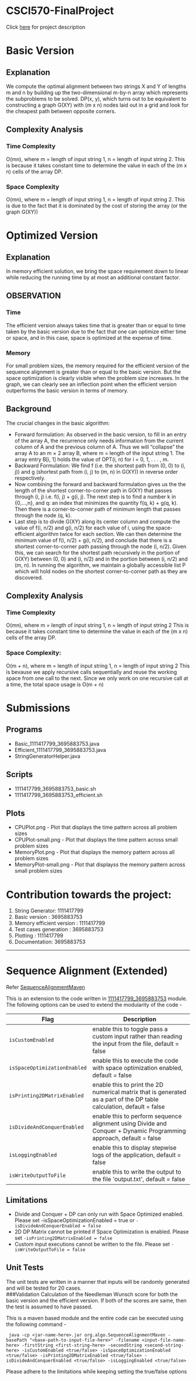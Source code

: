 # CSCI570-FinalProject

Click [here](SequenceAlignmentMaven/src/main/resources/project-description.pdf) for project description

# Basic Version

## Explanation
We compute the optimal alignment between two strings X and Y of lengths m and n by building up the two-dimensional m-by-n array which represents the subproblems to be solved. DP(x, y), which turns out to be equivalent to constructing a graph G(XY) with (m x n) nodes laid out in a grid and look for the cheapest path between opposite corners.

## Complexity Analysis

### Time Complexity
O(mn), where m = length of input string 1, n = length of input string 2.
This is because it takes constant time to determine the value in each of the (m x n) cells of the array DP.

### Space Complexity
O(mn), where m = length of input string 1, n = length of input string 2.
This is due to the fact that it is dominated by the cost of storing the array (or the graph G(XY))

# Optimized Version

## Explanation
In memory efficient solution, we bring the space requirement down to linear while reducing the running time by at most an additional constant factor.

## OBSERVATION
### Time
The efficient version always takes time that is greater than or equal to time taken by the basic version due to the fact that one can optimize either time or space, and in this case, space is optimized at the expense of time.

### Memory
For small problem sizes, the memory required for the efficient version of the sequence alignment is greater than or equal to the basic version. But the space optimization is clearly visible when the problem size increases. In the graph, we can clearly see an inflection point when the efficient version outperforms the basic version in terms of memory.

## Background
The crucial changes in the basic algorithm:
- Forward formulation: As observed in the basic version, to fill in an entry of the array A, the recurrence only needs information from the current column of A and the previous column of A. Thus we will “collapse” the array A to an m × 2 array B, where m = length of the input string 1. The array entry B[i, 1] holds the value of OPT(i, n) for i = 0, 1, . . . , m.
- Backward Formulation: We find f (i.e. the shortest path from (0, 0) to (i, j)) and g (shortest path from (i, j) to (m, n) in G(XY)) in reverse order respectively.
- Now combining the forward and backward formulation gives us the the length of the shortest corner-to-corner path in G(XY) that passes through (i, j) i.e. f(i, j) + g(i, j). The next step is to find a number k in {0,...,n}, and q: an index that minimizes the quantity f(q, k) + g(q, k). Then there is a corner-to-corner path of minimum length that passes through the node (q, k). 
- Last step is to divide G(XY) along its center column and compute the value of f(i, n/2) and g(i, n/2) for each value of i, using the space-efficient algorithm twice for each section. We can then determine the minimum value of f(i, n/2) + g(i, n/2), and conclude that there is a shortest corner-to-corner path passing through the node (i, n/2). Given this, we can search for the shortest path recursively in the portion of G(XY) between (0, 0) and (i, n/2) and in the portion between (i, n/2) and (m, n).
In running the algorithm, we maintain a globally accessible list P which will hold nodes on the shortest corner-to-corner path as they are discovered.

## Complexity Analysis
### Time Complexity
O(mn), where m = length of input string 1, n = length of input string 2
This is because it takes constant time to determine the value in each of the (m x n) cells of the array DP.
### Space Complexity: 
O(m + n), where m = length of input string 1, n = length of input string 2
This is bevause we apply recursive calls sequentially and reuse the working space from one call to the next. Since we only work on one recursive call at a time, the total space usage is O(m + n)

# Submissions
## Programs
- Basic_1111417799_3695883753.java 
- Efficient_1111417799_3695883753.java 
- StringGeneratorHelper.java

## Scripts
- 1111417799_3695883753_basic.sh
- 1111417799_3695883753_efficient.sh

## Plots
- CPUPlot.png - Plot that displays the time pattern across all problem sizes
- CPUPlot-small.png - Plot that displays the time pattern across small problem sizes
- MemoryPlot.png - Plot that displays the memory pattern across all problem sizes
- MemoryPlot-small.png - Plot that displayss the memory pattern across small problem sizes


# Contribution towards the project:
1. String Generator: 			1111417799
2. Basic version : 				3695883753
3. Memory efficient version : 	1111417799
4. Test cases generation : 		3695883753
5. Plotting : 					1111417799
6. Documentation: 				3695883753

----------------------  
# Sequence Alignment (Extended)

Refer [SequenceAlignmentMaven](SequenceAlignmentMaven)   

This is an extension to the code written in [1111417799_3695883753](1111417799_3695883753) module. The following options
can be used to extend the modularity of the code -

| Flag                       | Description                                                                                                           |
|----------------------------|-----------------------------------------------------------------------------------------------------------------------|
| ```isCustomEnabled```            | enable this to toggle pass a custom input rather than reading the input from the file, default = false                |
| ```isSpaceOptimizationEnabled``` | enable this to execute the code with space optimization enabled, default = false                                      |
| ```isPrinting2DMatrixEnabled```  | enable this to print the 2D numerical matrix that is generated as a part of the DP table calculation, default = false |
| ```isDivideAndConquerEnabled```  | enable this to perform sequence alignment using Divide and Conquer + Dynamic Programming approach, default = false    |
| ```isLoggingEnabled```           | enable this to display stepwise logs of the application, default = false                                              |
| ```isWriteOutputToFile```        | enable this to write the output to the file 'output.txt', default = false                                             |

## Limitations

- Divide and Conquer + DP can only run with Space Optimized enabled. Please set -isSpaceOptimizationEnabled = true or ```-isDivideAndConquerEnabled = false```
- 2D DP Matrix cannot be printed if Space Optimization is enabled. Please set ```-isPrinting2DMatrixEnabled = false```
- Custom input executions cannot be written to the file. Please set ```-isWriteOutputToFile = false```

## Unit Tests  

The unit tests are written in a manner that inputs will be randomly generated and will be tested for 20 cases.  
###Validation
Calculation of the Needleman Wunsch score for both the basic version and the efficient version. If both of the scores are same, then the test is assumed to have passed.

This is a maven based module and the entire code can be executed using the following command - 
```
 java -cp <jar-name-here>.jar org.algo.SequenceAlignmentMaven -basePath "<base-path-to-input-file-here>" -filename <input-file-name-here> -firstString <first-string-here> -secondString <second-string-here> -isCustomEnabled <true/false> -isSpaceOptimizationEnabled <true/false> -isPrinting2DMatrixEnabled <true/false> -isDivideAndConquerEnabled <true/false> -isLoggingEnabled <true/false>
```

Please adhere to the limitations while keeping setting the true/false options 